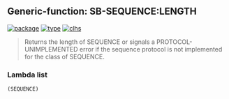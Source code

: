 ## Generic-function: SB-SEQUENCE:LENGTH
[![package](https://img.shields.io/badge/Package-SB--SEQUENCE-5f9ea0.svg?style=social&colorA=999999)](../) [![type](https://img.shields.io/badge/Type-Generic--Function-5f9ea0.svg?style=social&colorA=999999)](../#generic-function) [![clhs](https://img.shields.io/badge/CLHS-LENGTH-5f9ea0.svg?style=social&colorA=999999)](http://www.lispworks.com/documentation/HyperSpec/Body/f_length.htm) 

> Returns the length of SEQUENCE or signals a PROTOCOL-UNIMPLEMENTED
> error if the sequence protocol is not implemented for the class of
> SEQUENCE.

### Lambda list
```
(SEQUENCE)
```
